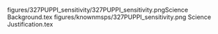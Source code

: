 
figures/327PUPPI_sensitivity/327PUPPI_sensitivity.pngScience Background.tex
figures/knownmsps/327PUPPI_sensitivity.png
Science Justification.tex